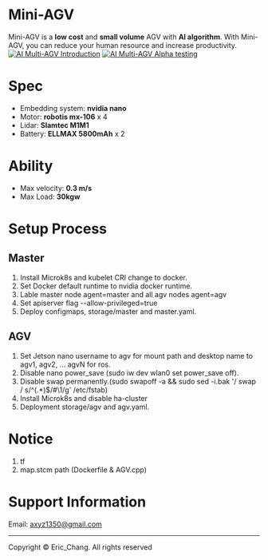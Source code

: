 # Mini-AGV
Mini-AGV is a **low cost** and **small volume** AGV with **AI algorithm**. With Mini-AGV, you can reduce your human resource and increase productivity.  
[![AI Multi-AGV Introduction](https://i9.ytimg.com/vi/v9cYd-3UGPo/mqdefault.jpg?v=61239a0f&sqp=CPiyjokG&rs=AOn4CLCPGJZA3riUKZ4jCyLpZXEvy_ujTg)](https://youtu.be/v9cYd-3UGPo)
[![AI Multi-AGV Alpha testing](https://i9.ytimg.com/vi_webp/6-u3VT48lsA/mqdefault.webp?v=612399f0&sqp=CPiyjokG&rs=AOn4CLDa16M2XchhxviOI5WIGBYu_E-Zzg)](https://youtu.be/6-u3VT48lsA)  

# Spec
* Embedding system: **nvidia nano**
* Motor: **robotis mx-106** x 4
* Lidar: **Slamtec M1M1**
* Battery: **ELLMAX 5800mAh** x 2   
# Ability
* Max velocity: **0.3 m/s**
* Max Load: **30kgw**
# Setup Process
## Master   
1. Install Microk8s and kubelet CRI change to docker.
2. Set Docker default runtime to nvidia docker runtime.
3. Lable master node agent=master and all agv nodes agent=agv
4. Set apiserver flag --allow-privileged=true
5. Deploy configmaps, storage/master and master.yaml.
## AGV
1. Set Jetson nano username to agv for mount path and desktop name to agv1, agv2, ... agvN for ros.
2. Disable nano power_save (sudo iw dev wlan0 set power_save off).
3. Disable swap permanently.(sudo swapoff -a && sudo sed -i.bak '/ swap / s/^\(.*\)$/#\1/g' /etc/fstab)
3. Install Microk8s and disable ha-cluster
4. Deployment storage/agv and agv.yaml.
# Notice
1. tf 
2. map.stcm path (Dockerfile & AGV.cpp)
# Support Information
Email: axyz1350@gmail.com

---   
Copyright © Eric_Chang. All rights reserved
